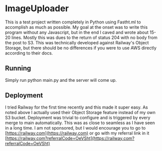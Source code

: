 # ImageUploader
This is a test project written completely in Python using Fastht.ml to accomplish as much as possible. My goal at the onset
was to write this program without any Javascript, but in the end I caved and wrote about 15-20 lines. Mostly this was dues to
the return of status 204 with no body from the post to S3.  This was technically developed against Railway's Object Storage, 
but there should be no differences if you were to use AWS directly according to their docs.  

## Running
Simply run python main.py and the server will come up.

## Deployment
I tried Railway for the first time recently and this made it super easy.  As noted above I actually used their Object Storage
feature instead of my own S3 bucket.  Deployment was trivial to configure and is triggered by every merge to main automatically.
This was as close to seamless as I have seen in a long time.  I am not sponsored, but I would encourage you to go to
[https://railway.com](https://railway.com) or go with my referral link in it [https://railway.com?referralCode=OeVSht](https://railway.com?referralCode=OeVSht)
